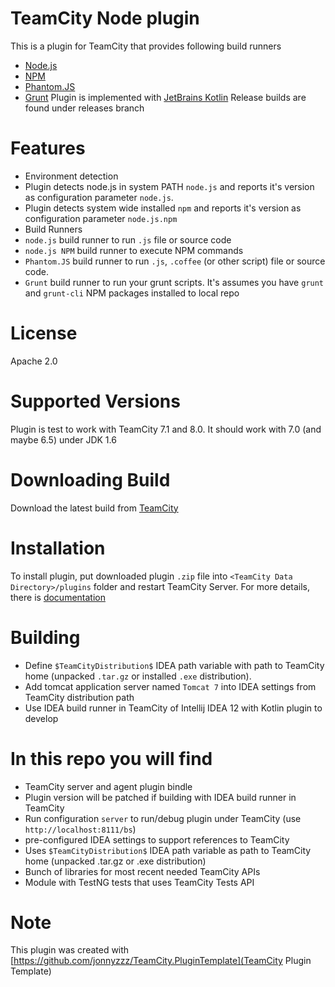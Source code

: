 TeamCity Node plugin
====================

This is a plugin for TeamCity that provides following build runners
- [Node.js](http://nodejs.org/) 
- [NPM](https://npmjs.org/)
- [Phantom.JS](http://phantomjs.org) 
- [Grunt](http://gruntjs.com) 
Plugin is implemented with [JetBrains Kotlin](http://kotlin.jetbrains.org/)
Release builds are found under releases branch

Features
========
- Environment detection
 - Plugin detects node.js in system PATH `node.js` and reports it's version as configuration parameter `node.js`.
 - Plugin detects system wide installed `npm` and reports it's version as configuration parameter `node.js.npm`
- Build Runners
 - `node.js` build runner to run `.js` file or source code
 - `node.js NPM` build runner to execute NPM commands
 - `Phantom.JS` build runner to run `.js`, `.coffee` (or other script) file or source code.
 - `Grunt` build runner to run your grunt scripts. It's assumes you have `grunt` and `grunt-cli` NPM packages installed to local repo


License
==========
Apache 2.0

Supported Versions
==================

Plugin is test to work with TeamCity 7.1 and 8.0. 
It should work with 7.0 (and maybe 6.5) under JDK 1.6

Downloading Build
=================

Download the latest build from [TeamCity](http://teamcity.jetbrains.com/viewType.html?buildTypeId=bt434) 

Installation
============
To install plugin, put downloaded plugin `.zip` file into `<TeamCity Data Directory>/plugins` folder and restart TeamCity Server. 
For more details, there is [documentation](http://confluence.jetbrains.net/display/TCD7/Installing+Additional+Plugins)


Building
=========
- Define `$TeamCityDistribution$` IDEA path variable with path to TeamCity home (unpacked `.tar.gz` or installed `.exe` distribution).
- Add tomcat application server named `Tomcat 7` into IDEA settings from TeamCity distribution path
- Use IDEA build runner in TeamCity of Intellij IDEA 12 with Kotlin plugin to develop

In this repo you will find
=============================
- TeamCity server and agent plugin bindle
- Plugin version will be patched if building with IDEA build runner in TeamCity
- Run configuration `server` to run/debug plugin under TeamCity (use `http://localhost:8111/bs`)
- pre-configured IDEA settings to support references to TeamCity
- Uses `$TeamCityDistribution$` IDEA path variable as path to TeamCity home (unpacked .tar.gz or .exe distribution)
- Bunch of libraries for most recent needed TeamCity APIs
- Module with TestNG tests that uses TeamCity Tests API


Note
====

This plugin was created with [https://github.com/jonnyzzz/TeamCity.PluginTemplate](TeamCity Plugin Template)
